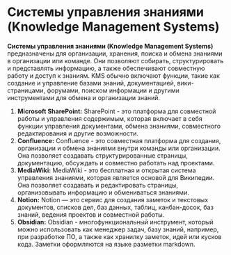 # Системы управления знаниями (Knowledge Management Systems)

**Системы управления знаниями (Knowledge Management Systems)** предназначены для организации, хранения, поиска и обмена знаниями в организации или команде. Они позволяют собирать, структурировать и представлять информацию, а также обеспечивают совместную работу и доступ к знаниям. KMS обычно включают функции, такие как создание и управление базами знаний, документацией, вики-страницами, форумами, поиском информации и другими инструментами для обмена и организации знаний.

1. **Microsoft SharePoint:** SharePoint - это платформа для совместной работы и управления содержимым, которая включает в себя функции управления документами, обмена знаниями, совместного редактирования и другие возможности.
2. **Confluence:** Confluence - это совместная платформа для создания, организации и обмена знаниями внутри команды или организации. Она позволяет создавать структурированные страницы, документацию, обсуждать и совместно работать над проектами.
3. **MediaWiki:** MediaWiki - это бесплатная и открытая система управления знаниями, которая является основой для Википедии. Она позволяет создавать и редактировать страницы, организовывать информацию и обмениваться знаниями.
4. **Notion:** Notion — это сервис для создания заметок и текстовых документов, списков дел, баз данных, таблиц, канбан-досок, баз знаний, ведения проектов и совместной работы.
5. **Obsidian:** Obsidian - многофункциональный инструмент, который можно использовать как менеджер задач, базу знаний, например, при разработке ПО, а также как хранилку заметок, идей или кусков кода. Заметки оформляются на языке разметки markdown.
